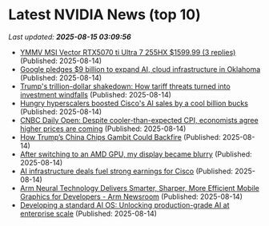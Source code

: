 # Latest NVIDIA News (top 10)
_Last updated: **2025-08-15 03:09:56**_

- [YMMV MSI Vector RTX5070 ti Ultra 7 255HX $1599.99 (3 replies)](https://slickdeals.net/f/18528313-ymmv-msi-vector-rtx5070-ti-ultra-7-255hx-1599-99) (Published: 2025-08-14)
- [Google pledges $9 billion to expand AI, cloud infrastructure in Oklahoma](https://economictimes.indiatimes.com/tech/artificial-intelligence/google-pledges-9-billion-to-expand-ai-cloud-infrastructure-in-oklahoma/articleshow/123293130.cms) (Published: 2025-08-14)
- [Trump's trillion-dollar shakedown: How tariff threats turned into investment windfalls](https://www.digitimes.com/news/a20250812PD216/government-nvidia-amd-investment-revenue.html) (Published: 2025-08-14)
- [Hungry hyperscalers boosted Cisco's AI sales by a cool billion bucks](https://www.theregister.com/2025/08/14/cisco_q4_2025/) (Published: 2025-08-14)
- [CNBC Daily Open: Despite cooler-than-expected CPI, economists agree higher prices are coming](https://www.cnbc.com/2025/08/14/cnbc-daily-open-despite-cpi-economists-agree-higher-prices-are-coming.html) (Published: 2025-08-14)
- [How Trump’s China Chips Gambit Could Backfire](https://dailycaller.com/2025/08/13/how-trumps-china-chips-gambit-could-backfire/) (Published: 2025-08-14)
- [After switching to an AMD GPU, my display became blurry](https://askubuntu.com/questions/1554461/after-switching-to-an-amd-gpu-my-display-became-blurry) (Published: 2025-08-14)
- [AI infrastructure deals fuel strong earnings for Cisco](https://siliconangle.com/2025/08/13/ai-infrastructure-deals-fuel-strong-earnings-cisco/) (Published: 2025-08-14)
- [Arm Neural Technology Delivers Smarter, Sharper, More Efficient Mobile Graphics for Developers - Arm Newsroom](https://slashdot.org/firehose.pl?op=view&amp;id=178669360) (Published: 2025-08-14)
- [Developing a standard AI OS: Unlocking production-grade AI at enterprise scale](https://www.redhat.com/en/blog/developing-standard-ai-os) (Published: 2025-08-14)
